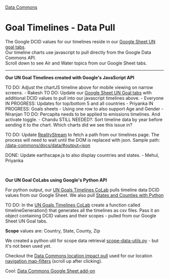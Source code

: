 [Data Commons](../../)

# Goal Timelines - Data Pull

The Google DCID values for our timelines reside in our <a href="https://docs.google.com/spreadsheets/d/1IGyvcMV5wkGaIWM5dyB-vQIXXZFJUMV3WRf_UmyLkRk/edit?usp=sharing" target="googleUnGoals">Google Sheet UN goal tabs</a>.  
Our timeline charts use javascript to pull directly from the Google Data Commons API.  
Scroll down to see Air and Water topics from our Google Sheet tabs.

---

**Our UN Goal Timelines created with Google's JavaScript API**

TO DO: Adjust the chartJS timeline above for mobile viewing on narrow screens. - Rakesh
TO DO: Update our [Google Sheet UN Goal tabs](https://docs.google.com/spreadsheets/d/1IGyvcMV5wkGaIWM5dyB-vQIXXZFJUMV3WRf_UmyLkRk/edit?usp=sharing) with additional DCID values to pull into our javascript timelines above. - Everyone
IN PROGRESS: Updates for top/bottom 5 and all countries - Priyanka
IN PROGRESS: Goals sheets - Using one row to also support Age and Gender - Niranjan
TO DO: Percapita needs to be applied to emissions timelines. And activate toggle. - Chandu
STILL NEEDED?: Sort timeline data by year before sending it to the chart. Which charts did we see this issue in?

TO DO: Update [RealityStream](/realitystream/models/) to fetch a path from our timelines page. The process will need to wait until the DOM is replaced with json. Sample path: [/data-commons/docs/data/#output=json](https://model.earth/data-commons/docs/data/#output=json)

<!--
[Our Run Models Colab](https://colab.research.google.com/drive/1zu0WcCiIJ5X3iN1Hd1KSW4dGn0JuodB8?usp=sharing#scrollTo=Z12cWU4y09on) already includes a process for saving CSV files to GitHub. The relevant part happens around saving the integrated dataset to the repo.
-->

<!--
Abhishek L may also have .ipynb files that generate .csv files locally. The output .csv could be sent to a fork of [data-commons](https://github.com/ModelEarth/data-commons) in a folder added at data-common/docs/data.
-->


<!--
TO DO: Also update our [Data Commons Timelines CoLab](https://colab.research.google.com/drive/1PF8wojIOHxDCdmadsAdkpHnb-An1ymEh?usp=sharing)
-->

<!--
TO DO: In the UN Goals Colab, the [country.csv timeline output Abhishek created](https://github.com/ModelEarth/community-data/tree/master/locations/datacommons) can be output to data-commons/docs/data/air/[dcid].csv.  
Then delete the country.csv file
-->

DONE: Update earthscape.js to also display countries and states. - Mehul, Priyanka

<!--
Earlier dev page:
/data-pipeline/timelines/earthscape/datacommons.html#country=IN,CN,US
-->
<br>

**Our UN Goal CoLabs using Google's Python API**

For python output, our [UN Goals Timelines CoLab](https://colab.research.google.com/drive/1LZC8ot8skRMtD4DnokDjYXH6B73WinYP?usp=sharing) pulls timeline data DCID values from our Google Sheet. We also pull [States and Counties with Python](https://colab.research.google.com/drive/1CsIjLujiiBoGJlIHCBvDZit3QSVg07zR?usp=sharing)

TO DO: In the [UN Goals Timelines CoLab](https://colab.research.google.com/drive/1LZC8ot8skRMtD4DnokDjYXH6B73WinYP?usp=sharing) create a function called timelineGeneration() that generates all the timelines as csv files. Pass it an object containing DCID values and their scopes - pulled from our Google Sheet UN Goal tabs.

**Scope** values are: Country, State, County, Zip

We created a python util for scope data retrieval [scope-data-utils.py](https://github.com/ModelEarth/data-commons/blob/main/docs/data/python/scope-data-utils.py) - but it's not been used yet.

Checkout the [Data Commons location impact pull](/localsite/info/data/map-filters) used for our location [navigation map-filters](#geoview=country) (scroll up after clicking).

Cool: [Data Commons Google Sheet add-on](https://docs.datacommons.org/api/sheets/)

<!--
Apply the valid year range from the Google Sheet row in **StartYear** and **EndYear**

We could include an OmitLocations column if some countries lack emissions data.
-->

